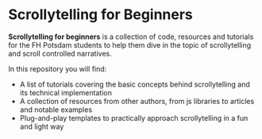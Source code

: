 # Scrollytelling for Beginners

**Scrollytelling for beginners** is a collection of code, resources and tutorials
for the FH Potsdam students to help them dive in the topic of scrollytelling and
scroll controlled narratives.

In this repository you will find:
* A list of tutorials covering the basic concepts behind scrollytelling and its
technical implementation
* A collection of resources from other authors, from js libraries to articles and
notable examples
* Plug-and-play templates to practically approach scrollytelling in a fun and light way
